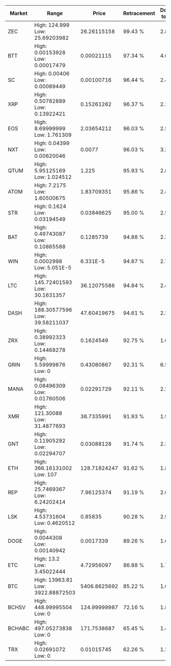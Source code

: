 | Market | Range | Price| Retracement | Doubles to 50% |
| --- | --- | --- | --- | --- |
| ZEC | High: 124.999<br />Low: 25.69203982 | 26.26115158 | 99.43 % | 2.87 |
| BTT | High: 0.00153928<br />Low: 0.00017479 | 0.00021115 | 97.34 % | 4.06 |
| SC | High: 0.00406<br />Low: 0.00089449 | 0.00100716 | 96.44 % | 2.46 |
| XRP | High: 0.50782889<br />Low: 0.13922421 | 0.15261262 | 96.37 % | 2.12 |
| EOS | High: 8.69999999<br />Low: 1.761309 | 2.03654212 | 96.03 % | 2.57 |
| NXT | High: 0.04399<br />Low: 0.00620046 | 0.0077 | 96.03 % | 3.26 |
| QTUM | High: 5.95125169<br />Low: 1.024512 | 1.225 | 95.93 % | 2.85 |
| ATOM | High: 7.2175<br />Low: 1.60500675 | 1.83709351 | 95.86 % | 2.40 |
| STR | High: 0.1624<br />Low: 0.03194549 | 0.03846625 | 95.00 % | 2.53 |
| BAT | High: 0.49743087<br />Low: 0.10865588 | 0.1285739 | 94.88 % | 2.36 |
| WIN | High: 0.0002998<br />Low: 5.051E-5 | 6.331E-5 | 94.87 % | 2.77 |
| LTC | High: 145.72401593<br />Low: 30.1631357 | 36.12075586 | 94.84 % | 2.43 |
| DASH | High: 188.30577596<br />Low: 39.58211037 | 47.60419675 | 94.61 % | 2.39 |
| ZRX | High: 0.38992323<br />Low: 0.14468278 | 0.1624549 | 92.75 % | 1.65 |
| GRIN | High: 5.59999876<br />Low: 0 | 0.43080867 | 92.31 % | 6.50 |
| MANA | High: 0.08496309<br />Low: 0.01760506 | 0.02291729 | 92.11 % | 2.24 |
| XMR | High: 121.30088<br />Low: 31.4877693 | 38.7335991 | 91.93 % | 1.97 |
| GNT | High: 0.11905292<br />Low: 0.02294707 | 0.03088128 | 91.74 % | 2.30 |
| ETH | High: 366.16131002<br />Low: 107 | 128.71824247 | 91.62 % | 1.84 |
| REP | High: 25.7469367<br />Low: 6.24202414 | 7.96125374 | 91.19 % | 2.01 |
| LSK | High: 4.53731604<br />Low: 0.4620512 | 0.85835 | 90.28 % | 2.91 |
| DOGE | High: 0.0044308<br />Low: 0.00140942 | 0.0017339 | 89.26 % | 1.68 |
| ETC | High: 13.2<br />Low: 3.45022444 | 4.72956097 | 86.88 % | 1.76 |
| BTC | High: 13963.81<br />Low: 3922.88872503 | 5406.8625692 | 85.22 % | 1.65 |
| BCHSV | High: 448.99995504<br />Low: 0 | 124.99999987 | 72.16 % | 1.80 |
| BCHABC | High: 497.05273838<br />Low: 0 | 171.7538687 | 65.45 % | 1.45 |
| TRX | High: 0.02691072<br />Low: 0 | 0.01015745 | 62.26 % | 1.32 |
